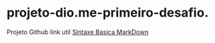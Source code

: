 # projeto-dio.me-primeiro-desafio.
Projeto Github 
link  util
[Sintaxe Basica MarkDown](https://www.markdownguide.org/getting-started/)
